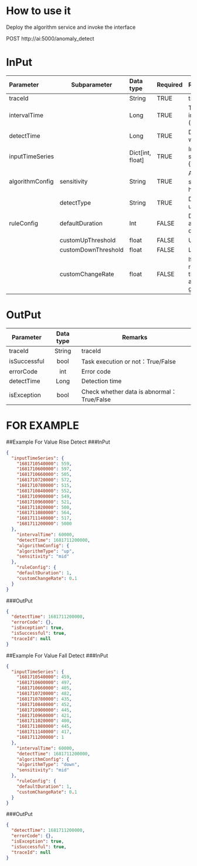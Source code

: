 # How to use it
Deploy the algorithm service and invoke the interface

POST   http://ai:5000/anomaly_detect
# InPut
| Parameter       | Subparameter        | Data type        | Required | Remarks                                                         |
|:----------------|---------------------|:-----------------|:---------|:----------------------------------------------------------------|
| traceId         |                     | String           | TRUE     | traceId                                                         |
| intervalTime    |                     | Long             | TRUE     | Timing data interval time (ms)                                  |
| detectTime      |                     | Long             | TRUE     | Detection time, whole minutes                                   |
| inputTimeSeries |                     | Dict[int, float] | TRUE     | Input time sequence data {k1: v1,  k2:v2}                       |
| algorithmConfig | sensitivity         | String           | TRUE     | Algorithm sensitivity，high/mid/low                              |
|                 | detectType          | String           | TRUE     | Detection type: up/down/fallZero                                |
| ruleConfig      | defaultDuration     | Int              | FALSE    | Duration of an alarm. The default value is 2                    |
|                 | customUpThreshold   | float            | FALSE    | Upper limit alarm                                               |
|                 | customDownThreshold | float            | FALSE    | Lower limit alarm                                               |
|                 | customChangeRate    | float            | FALSE    | If the change rate exceeds the threshold, an alarm is generated |
# OutPut
| Parameter    | Data type | Remarks                                   |
|--------------|:---------:|-------------------------------------------|
| traceId      |  String   | traceId                                   |
| isSuccessful |   bool    | Task execution or not：True/False          |
| errorCode    |    int    | Error code                                |
| detectTime   |   Long    | Detection time                            |
| isException  |   bool    | Check whether data is abnormal：True/False |
# FOR EXAMPLE
##Example For Value Rise Detect
###InPut
```json
{
  "inputTimeSeries": {
    "1681710540000": 559,
    "1681710600000": 597,
    "1681710660000": 505,
    "1681710720000": 572,
    "1681710780000": 515,
    "1681710840000": 552,
    "1681710900000": 549,
    "1681710960000": 521,
    "1681711020000": 500,
    "1681711080000": 564,
    "1681711140000": 517,
    "1681711200000": 5000
  },
    "intervalTime": 60000,
    "detectTime": 1681711200000,
    "algorithmConfig": {
    "algorithmType": "up",
    "sensitivity": "mid"
  },
    "ruleConfig": {
    "defaultDuration": 1,
    "customChangeRate": 0.1
  }
}
```
###OutPut
```json
{
  "detectTime": 1681711200000,
  "errorCode": {},
  "isException": true,
  "isSuccessful": true,
  "traceId": null
}
```
##Example For Value Fall Detect
###InPut
```json
{
  "inputTimeSeries": {
    "1681710540000": 459,
    "1681710600000": 497,
    "1681710660000": 405,
    "1681710720000": 482,
    "1681710780000": 435,
    "1681710840000": 452,
    "1681710900000": 445,
    "1681710960000": 421,
    "1681711020000": 400,
    "1681711080000": 445,
    "1681711140000": 417,
    "1681711200000": 1
  },
    "intervalTime": 60000,
    "detectTime": 1681711200000,
    "algorithmConfig": {
    "algorithmType": "down",
    "sensitivity": "mid"
  },
    "ruleConfig": {
    "defaultDuration": 1,
    "customChangeRate": 0.1
  }
}
```
###OutPut
```json
{
  "detectTime": 1681711200000,
  "errorCode": {},
  "isException": true,
  "isSuccessful": true,
  "traceId": null
}
```